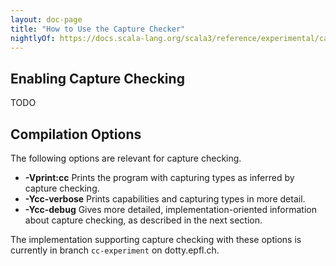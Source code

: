 ```yaml
---
layout: doc-page
title: "How to Use the Capture Checker"
nightlyOf: https://docs.scala-lang.org/scala3/reference/experimental/capture-checking/how-to-use.html
---
```


## Enabling Capture Checking

TODO

## Compilation Options

The following options are relevant for capture checking.

 - **-Vprint:cc** Prints the program with capturing types as inferred by capture checking.
 - **-Ycc-verbose** Prints capabilities and capturing types in more detail.
 - **-Ycc-debug** Gives more detailed, implementation-oriented information about capture checking, as described in the next section.

 The implementation supporting capture checking with these options is currently in branch `cc-experiment` on dotty.epfl.ch.
